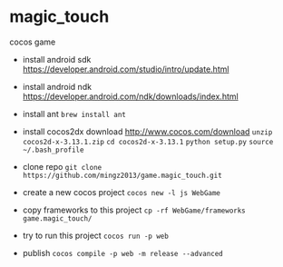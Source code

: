 # magic_touch
cocos game

- install android sdk
https://developer.android.com/studio/intro/update.html

- install android ndk
https://developer.android.com/ndk/downloads/index.html

- install ant
`brew install ant`

- install cocos2dx
download http://www.cocos.com/download
`unzip cocos2d-x-3.13.1.zip`
`cd cocos2d-x-3.13.1`
`python setup.py`
`source ~/.bash_profile`


- clone repo
`git clone https://github.com/mingz2013/game.magic_touch.git`

- create a new cocos project
`cocos new -l js WebGame`

- copy frameworks to this project
`cp -rf WebGame/frameworks game.magic_touch/`

- try to run this project
`cocos run -p web`

- publish
`cocos compile -p web -m release --advanced`
